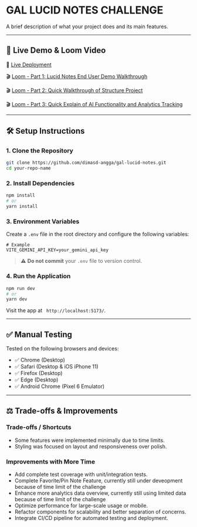 # GAL LUCID NOTES CHALLENGE

A brief description of what your project does and its main features.

---

## 🚀 Live Demo & Loom Video

🔗 [Live Deployment](https://gal-lucid-notes.vercel.app/)

🎬 [Loom - Part 1: Lucid Notes End User Demo Walkthrough](https://www.loom.com/share/59c2a26b1da7473aa1930ada6726821a?sid=71d35c35-6614-4e4f-a3f9-19b8c2ddc499)

🎬 [Loom - Part 2: Quick Walkthrough of Structure Project](https://www.loom.com/share/f287843ef2324926ba686953a546c08b?sid=d1851691-2d90-4a4e-809d-332b754d1aa2)

🎬 [Loom - Part 3: Quick Explain of AI Functionality and Analytics Tracking](https://www.loom.com/share/18157b3adb4040328333969bd079d477?sid=5961856b-da99-4ca8-9595-af751efc7682)

---

## 🛠️ Setup Instructions

### 1. Clone the Repository

```bash
git clone https://github.com/dimasd-angga/gal-lucid-notes.git
cd your-repo-name
```

### 2. Install Dependencies

```bash
npm install
# or
yarn install
```

### 3. Environment Variables

Create a `.env` file in the root directory and configure the following variables:

```env
# Example
VITE_GEMINI_API_KEY=your_gemini_api_key
```

> ⚠️ **Do not commit** your `.env` file to version control.

### 4. Run the Application

```bash
npm run dev
# or
yarn dev
```

Visit the app at ` http://localhost:5173/`.

---

## ✅ Manual Testing

Tested on the following browsers and devices:

- ✅ Chrome (Desktop)
- ✅ Safari (Desktop & iOS iPhone 11)
- ✅ Firefox (Desktop)
- ✅ Edge (Desktop)
- ✅ Android Chrome (Pixel 6 Emulator)

---

## ⚖️ Trade-offs & Improvements

### Trade-offs / Shortcuts

- Some features were implemented minimally due to time limits.
- Styling was focused on layout and responsiveness over polish.

### Improvements with More Time

- Add complete test coverage with unit/integration tests.
- Complete Favorite/Pin Note Feature, currently still under deveopment because of time limit of the challenge
- Enhance more analytics data overview, currently still using limited data because of time limit of the challenge
- Optimize performance for large-scale usage or mobile.
- Refactor components for scalability and better separation of concerns.
- Integrate CI/CD pipeline for automated testing and deployment.

